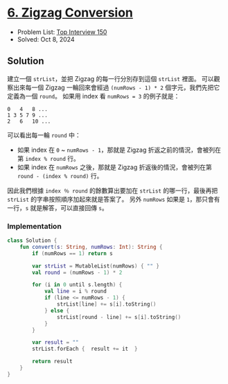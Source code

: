 # [6. Zigzag Conversion](https://leetcode.com/problems/zigzag-conversion/)

- Problem List: [Top Interview 150](https://leetcode.com/studyplan/top-interview-150/)
- Solved: Oct 8, 2024

## Solution

建立一個 `strList`，並把 Zigzag 的每一行分別存到這個 `strList` 裡面。
可以觀察出來每一個 Zigzag 一輪回來會經過 `(numRows - 1) * 2` 個字元，我們先把它定義為一個 `round`。
如果用 index 看 `numRows = 3` 的例子就是：

```text
0   4   8 ...
1 3 5 7 9 ...
2   6   10 ...
```

可以看出每一輪 `round` 中：

- 如果 index 在 `0` ~ `numRows - 1`，那就是 Zigzag 折返之前的情況，會被列在第 `index % round` 行。
- 如果 index 在 `numRows` 之後，那就是 Zigzag 折返後的情況，會被列在第 `round - (index % round)` 行。

因此我們根據 `index ％ round` 的餘數算出要加在 `strList` 的哪一行，最後再把 `strList` 的字串按照順序加起來就是答案了。
另外 `numRows` 如果是 `1`，那只會有一行，`s` 就是解答，可以直接回傳 `s`。

### Implementation

```kotlin
class Solution {
    fun convert(s: String, numRows: Int): String {
        if (numRows == 1) return s

        var strList = MutableList(numRows) { "" }
        val round = (numRows - 1) * 2

        for (i in 0 until s.length) {
            val line = i % round
            if (line <= numRows - 1) {
                strList[line] += s[i].toString()
            } else {
                strList[round - line] += s[i].toString()
            }
        }

        var result = ""
        strList.forEach {  result += it  }

        return result
    }
}
```
